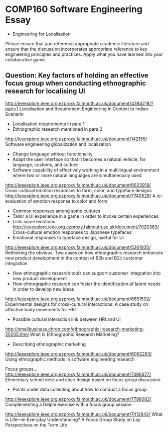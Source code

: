 # COMP160 Software Engineering Essay

* Engineering for Localisation

Please ensure that you reference appropirate academic literature and ensure that the discussion incorporates appropriate reference to key engineering principles and practices. Apply what you have learned into your collaborative game.

<h2>Question: Key factors of holding an effective focus group when conducting ethnographic research for localising UI</h2>

http://ieeexplore.ieee.org.ezproxy.falmouth.ac.uk/document/4384218/?part=1
Localisation and Requirement Engineering in Context to Indian Scenario
- Localisation requirements in para 1
- Ethnographic research mentioned in para 2

http://ieeexplore.ieee.org.ezproxy.falmouth.ac.uk/document/142155/
Software engineering globalization and localization
- Change language without functionality
- Adapt the user interface so that it becomes a natural vehicle, for language, customs, and culture
- Software capability of effectively working in a multilingual environment where two or more natural languages are simultaneously used

http://ieeexplore.ieee.org.ezproxy.falmouth.ac.uk/document/6623918/
Cross-cultural emotion responses to form, color, and typeface designs
http://ieeexplore.ieee.org.ezproxy.falmouth.ac.uk/document/7740528/
A re-evaluation of emotion response to color and form
- Common responses among some cultures
- Tailor a UI experience in a game in order to invoke certain experiences
- Lists some emotions
http://ieeexplore.ieee.org.ezproxy.falmouth.ac.uk/document/7020363/
Cross-cultural emotion responses to Japanese typefaces
- Emotional responses to typeface design, useful for UI

http://ieeexplore.ieee.org.ezproxy.falmouth.ac.uk/document/5261935/
Rethinking the obvious: Two cases on how ethnographic research enhances new product development in the context of B2b and B2c customer integration
- How ethnographic research tools can support customer integration into new product development
- How ethnographic research can foster the identification of latent needs in order to develop new ideas

http://ieeexplore.ieee.org.ezproxy.falmouth.ac.uk/document/6651502/
Experimental designs for cross-cultural interactions: A case study on affective body movements for HRI
- Possible cultural interaction link between HRI and UI

http://smallbusiness.chron.com/ethnographic-research-marketing-25205.html
What Is Ethnographic Research Marketing?
- Describing ethnographic marketing

http://ieeexplore.ieee.org.ezproxy.falmouth.ac.uk/document/6062263/
Using ethnographic methods in software engineering research


Focus groups...
http://ieeexplore.ieee.org.ezproxy.falmouth.ac.uk/document/7496677/
Elementary school desk and chair design based on focus group discussion
- Points under data collecting about how to conduct a focus group

http://ieeexplore.ieee.org.ezproxy.falmouth.ac.uk/document/7798082/
Complementing a Delphi exercise with a focus group session

http://ieeexplore.ieee.org.ezproxy.falmouth.ac.uk/document/7412842/
What is Life—in Everyday Understanding? A Focus Group Study on Lay Perspectives on the Term Life
